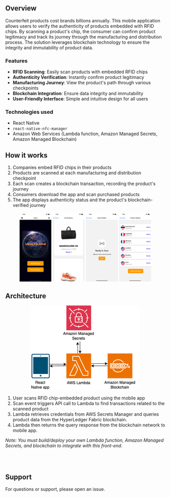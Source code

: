 ## Overview
Counterfeit products cost brands billions annually. This mobile application allows users to verify the authenticity of products embedded with RFID chips. By scanning a product's chip, the consumer can confirm product legitimacy and track its journey through the manufacturing and distribution process. The solution leverages blockchain technology to ensure the integrity and immutability of product data.

### Features
- **RFID Scanning**: Easily scan products with embedded RFID chips
- **Authenticity Verification**: Instantly confirm product legitimacy
- **Manufacturing Journey**: View the product's path through various checkpoints
- **Blockchain Integration**: Ensure data integrity and immutability
- **User-Friendly Interface**: Simple and intuitive design for all users

### Technologies used
- React Native
- `react-native-nfc-manager`
- Amazon Web Services (Lambda function, Amazon Managed Secrets, Amazon Managed Blockchain)

## How it works
1) Companies embed RFID chips in their products
2) Products are scanned at each manufacturing and distribution checkpoint
3) Each scan creates a blockchain transaction, recording the product's journey
4) Consumers download the app and scan purchased products
5) The app displays authenticity status and the product's blockchain-verified journey

<p align="center">
<img src="images/homepage.png" width=20% height=20%>
<img src="images/products.png" width=20% height=20%>
<img src="images/scan.png" width=20% height=20%>
<img src="images/track.png" width=20% height=20%>

## Architecture
<p align="center">
<img src="images/veritrace.png">

1) User scans RFID chip-embedded product using the mobile app
2) Scan event triggers API call to Lambda to find transactions related to the scanned product
3) Lambda retrieves credentials from AWS Secrets Manager and queries product data from the HyperLedger Fabric blockchain.
4) Lambda then returns the query response from the blockchain network to mobile app. 


_Note: You must build/deploy your own Lambda function, Amazon Managed Secrets, and blockchain to integrate with this front-end._

<br> <br>

## Support
For questions or support, please open an issue.
